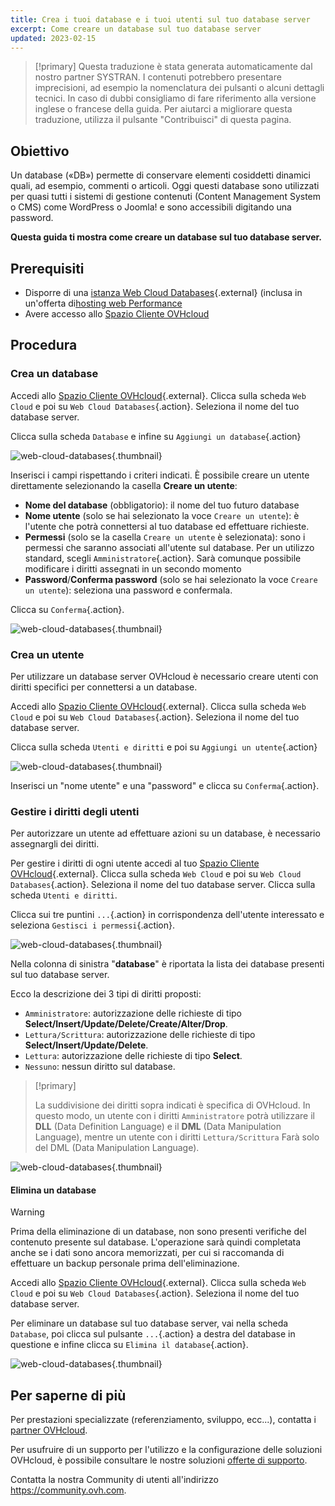 ```yaml
---
title: Crea i tuoi database e i tuoi utenti sul tuo database server
excerpt: Come creare un database sul tuo database server
updated: 2023-02-15
---
```


> [!primary]
> Questa traduzione è stata generata automaticamente dal nostro partner SYSTRAN. I contenuti potrebbero presentare imprecisioni, ad esempio la nomenclatura dei pulsanti o alcuni dettagli tecnici. In caso di dubbi consigliamo di fare riferimento alla versione inglese o francese della guida. Per aiutarci a migliorare questa traduzione, utilizza il pulsante "Contribuisci" di questa pagina.
>

## Obiettivo

Un database («DB») permette di conservare elementi cosiddetti dinamici quali, ad esempio, commenti o articoli. Oggi questi database sono utilizzati per quasi tutti i sistemi di gestione contenuti (Content Management System o CMS) come WordPress o Joomla! e sono accessibili digitando una password.

**Questa guida ti mostra come creare un database sul tuo database server.**

## Prerequisiti

- Disporre di una [istanza Web Cloud Databases](https://www.ovh.it/cloud/cloud-databases/){.external} (inclusa in un'offerta di[hosting web Performance](https://www.ovhcloud.com/fr/web-hosting/)
- Avere accesso allo [Spazio Cliente OVHcloud](https://www.ovh.com/auth/?action=gotomanager&from=https://www.ovh.it/&ovhSubsidiary=it)

## Procedura

### Crea un database

Accedi allo [Spazio Cliente OVHcloud](https://www.ovh.com/auth/?action=gotomanager&from=https://www.ovh.it/&ovhSubsidiary=it){.external}. Clicca sulla scheda `Web Cloud` e poi su `Web Cloud Databases`{.action}. Seleziona il nome del tuo database server.

Clicca sulla scheda `Database` e infine su `Aggiungi un database`{.action}

![web-cloud-databases](images/add-database.png){.thumbnail}

Inserisci i campi rispettando i criteri indicati. È possibile creare un utente direttamente selezionando la casella **Creare un utente**:

- **Nome del database** (obbligatorio): il nome del tuo futuro database
- **Nome utente** (solo se hai selezionato la voce `Creare un utente`): è l'utente che potrà connettersi al tuo database ed effettuare richieste.
- **Permessi** (solo se la casella `Creare un utente` è selezionata): sono i permessi che saranno associati all'utente sul database. Per un utilizzo standard, scegli `Amministratore`{.action}. Sarà comunque possibile modificare i diritti assegnati in un secondo momento
- **Password**/**Conferma password** (solo se hai selezionato la voce `Creare un utente`): seleziona una password e confermala.

Clicca su `Conferma`{.action}.

![web-cloud-databases](images/add-database-confirmation.png){.thumbnail}

### Crea un utente

Per utilizzare un database server OVHcloud è necessario creare utenti con diritti specifici per connettersi a un database.

Accedi allo [Spazio Cliente OVHcloud](https://www.ovh.com/auth/?action=gotomanager&from=https://www.ovh.it/&ovhSubsidiary=it){.external}. Clicca sulla scheda `Web Cloud` e poi su `Web Cloud Databases`{.action}. Seleziona il nome del tuo database server.

Clicca sulla scheda `Utenti e diritti` e poi su `Aggiungi un utente`{.action}

![web-cloud-databases](images/add-user.png){.thumbnail}

Inserisci un "nome utente" e una "password" e clicca su `Conferma`{.action}.

### Gestire i diritti degli utenti

Per autorizzare un utente ad effettuare azioni su un database, è necessario assegnargli dei diritti.

Per gestire i diritti di ogni utente accedi al tuo [Spazio Cliente OVHcloud](https://www.ovh.com/auth/?action=gotomanager&from=https://www.ovh.it/&ovhSubsidiary=it){.external}. Clicca sulla scheda `Web Cloud` e poi su `Web Cloud Databases`{.action}. Seleziona il nome del tuo database server. Clicca sulla scheda `Utenti e diritti`.

Clicca sui tre puntini `...`{.action} in corrispondenza dell'utente interessato e seleziona `Gestisci i permessi`{.action}.

![web-cloud-databases](images/manage-rights.png){.thumbnail}

Nella colonna di sinistra "**database**" è riportata la lista dei database presenti sul tuo database server.

Ecco la descrizione dei 3 tipi di diritti proposti:

- `Amministratore`: autorizzazione delle richieste di tipo **Select/Insert/Update/Delete/Create/Alter/Drop**.
- `Lettura/Scrittura`: autorizzazione delle richieste di tipo **Select/Insert/Update/Delete**.
- `Lettura`: autorizzazione delle richieste di tipo **Select**.
- `Nessuno`: nessun diritto sul database.

> [!primary]
> 
> La suddivisione dei diritti sopra indicati è specifica di OVHcloud. In questo modo, un utente con i diritti `Amministratore` potrà utilizzare il **DLL** (Data Definition Language) e il **DML** (Data Manipulation Language), mentre un utente con i diritti `Lettura/Scrittura` Farà solo del DML (Data Manipulation Language).

![web-cloud-databases](images/changing-user-rights.png){.thumbnail}

#### Elimina un database

> [!warning]
>
> Prima della eliminazione di un database, non sono presenti
> verifiche del contenuto presente sul database. L'operazione sarà quindi completata anche se
> i dati sono ancora memorizzati, per cui si raccomanda di effettuare
> un backup personale prima dell'eliminazione.
> 

Accedi allo [Spazio Cliente OVHcloud](https://www.ovh.com/auth/?action=gotomanager&from=https://www.ovh.it/&ovhSubsidiary=it){.external}. Clicca sulla scheda `Web Cloud` e poi su `Web Cloud Databases`{.action}. Seleziona il nome del tuo database server.

Per eliminare un database sul tuo database server, vai nella scheda `Database`, poi clicca sul pulsante `...`{.action} a destra del database in questione e infine clicca su `Elimina il database`{.action}.

![web-cloud-databases](images/delete-the-database.png){.thumbnail}

## Per saperne di più

Per prestazioni specializzate (referenziamento, sviluppo, ecc...), contatta i [partner OVHcloud](https://partner.ovhcloud.com/it/directory).

Per usufruire di un supporto per l'utilizzo e la configurazione delle soluzioni OVHcloud, è possibile consultare le nostre soluzioni [offerte di supporto](https://www.ovhcloud.com/it/support-levels/).

Contatta la nostra Community di utenti all'indirizzo <https://community.ovh.com>.
